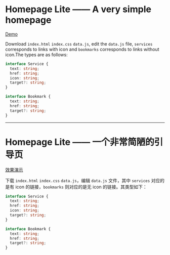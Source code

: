 # Homepage Lite —— A very simple homepage

[Demo](https://link.zhichao.org/homepage)

Download `index.html` `index.css` `data.js`, edit the `data.js` file, `services` corresponds to links with icon and `bookmarks` corresponds to links without icon.The types are as follows:

```ts
interface Service {
  text: string;
  href: string;
  icon: string;
  target?: string;
}

interface Bookmark {
  text: string;
  href: string;
  target?: string;
}
```

---

# Homepage Lite —— 一个非常简陋的引导页

[效果演示](https://link.zhichao.org/homepage)

下载 `index.html` `index.css` `data.js`，编辑 `data.js` 文件，其中 `services` 对应的是有 icon 的链接，`bookmarks` 则对应的是无 icon 的链接。其类型如下：

```ts
interface Service {
  text: string;
  href: string;
  icon: string;
  target?: string;
}

interface Bookmark {
  text: string;
  href: string;
  target?: string;
}
```
